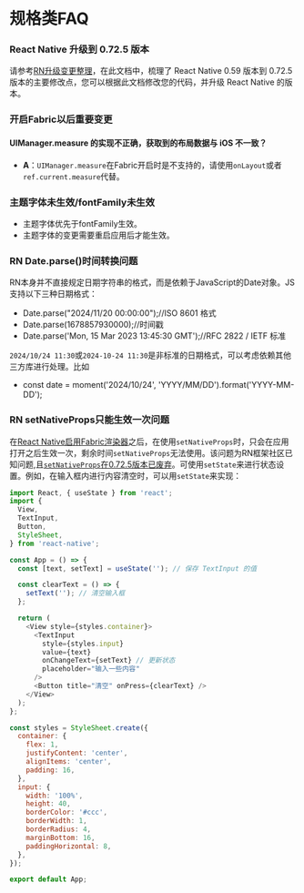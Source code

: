 # 规格类FAQ

### React Native 升级到 0.72.5 版本

请参考[RN升级变更整理](../RN升级变更整理.md)，在此文档中，梳理了 React Native 0.59 版本到 0.72.5 版本的主要修改点，您可以根据此文档修改您的代码，并升级 React Native 的版本。
### 开启Fabric以后重要变更

#### UIManager.measure 的实现不正确，获取到的布局数据与 iOS 不一致？

- **A**：`UIManager.measure`在Fabric开启时是不支持的，请使用`onLayout`或者`ref.current.measure`代替。

### 主题字体未生效/fontFamily未生效

- 主题字体优先于fontFamily生效。
- 主题字体的变更需要重启应用后才能生效。

### RN Date.parse()时间转换问题
RN本身并不直接规定日期字符串的格式，而是依赖于JavaScript的Date对象。JS支持以下三种日期格式：
- Date.parse("2024/11/20 00:00:00");//ISO 8601 格式
- Date.parse(1678857930000);//时间戳
- Date.parse('Mon, 15 Mar 2023 13:45:30 GMT');//RFC 2822 / IETF 标准  

`2024/10/24 11:30`或`2024-10-24 11:30`是非标准的日期格式，可以考虑依赖其他三方库进行处理。比如  
- const date = moment('2024/10/24', 'YYYY/MM/DD').format('YYYY-MM-DD');

### RN setNativeProps只能生效一次问题
在[React Native启用Fabric渲染器](https://reactnative.cn/docs/fabric-renderer)之后，在使用`setNativeProps`时，只会在应用打开之后生效一次，剩余时间`setNativeProps`无法使用。该问题为RN框架社区已知问题,且[`setNativeProps`在0.72.5版本已废弃](https://github.com/Expensify/App/issues/26989)。可使用`setState`来进行状态设置。例如，在输入框内进行内容清空时，可以用`setState`来实现：

```javascript
import React, { useState } from 'react';
import {
  View,
  TextInput,
  Button,
  StyleSheet,
} from 'react-native';

const App = () => {
  const [text, setText] = useState(''); // 保存 TextInput 的值

  const clearText = () => {
    setText(''); // 清空输入框
  };

  return (
    <View style={styles.container}>
      <TextInput
        style={styles.input}
        value={text}
        onChangeText={setText} // 更新状态
        placeholder="输入一些内容"
      />
      <Button title="清空" onPress={clearText} />
    </View>
  );
};

const styles = StyleSheet.create({
  container: {
    flex: 1,
    justifyContent: 'center',
    alignItems: 'center',
    padding: 16,
  },
  input: {
    width: '100%',
    height: 40,
    borderColor: '#ccc',
    borderWidth: 1,
    borderRadius: 4,
    marginBottom: 16,
    paddingHorizontal: 8,
  },
});

export default App;
```